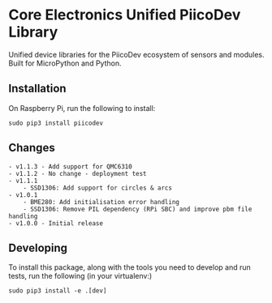 # Core Electronics Unified PiicoDev Library
Unified device libraries for the PiicoDev ecosystem of sensors and modules.
Built for MicroPython and Python.

## Installation
On Raspberry Pi, run the following to install:
```shell
sudo pip3 install piicodev
```


## Changes

	- v1.1.3 - Add support for QMC6310
	- v1.1.2 - No change - deployment test
	- v1.1.1 
		- SSD1306: Add support for circles & arcs
	- v1.0.1 
		- BME280: Add initialisation error handling
		- SSD1306: Remove PIL dependency (RPi SBC) and improve pbm file handling
	- v1.0.0 - Initial release
 
 
## Developing
To install this package, along with the tools you need to develop and run tests, run the following (in your virtualenv:)
```shell
sudo pip3 install -e .[dev]
```

